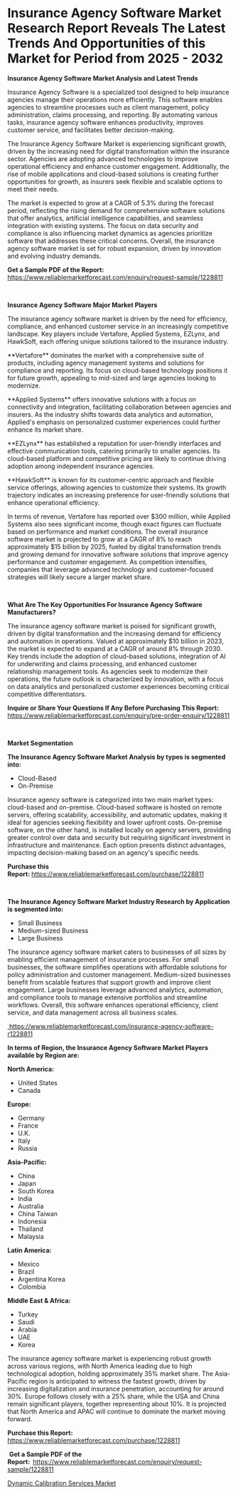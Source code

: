 <p><h1>Insurance Agency Software Market Research Report Reveals The Latest Trends And Opportunities of this Market for Period from 2025 - 2032</h1></p><p><strong>Insurance Agency Software Market Analysis and Latest Trends</strong></p>
<p><p>Insurance Agency Software is a specialized tool designed to help insurance agencies manage their operations more efficiently. This software enables agencies to streamline processes such as client management, policy administration, claims processing, and reporting. By automating various tasks, insurance agency software enhances productivity, improves customer service, and facilitates better decision-making.</p><p>The Insurance Agency Software Market is experiencing significant growth, driven by the increasing need for digital transformation within the insurance sector. Agencies are adopting advanced technologies to improve operational efficiency and enhance customer engagement. Additionally, the rise of mobile applications and cloud-based solutions is creating further opportunities for growth, as insurers seek flexible and scalable options to meet their needs.</p><p>The market is expected to grow at a CAGR of 5.3% during the forecast period, reflecting the rising demand for comprehensive software solutions that offer analytics, artificial intelligence capabilities, and seamless integration with existing systems. The focus on data security and compliance is also influencing market dynamics as agencies prioritize software that addresses these critical concerns. Overall, the insurance agency software market is set for robust expansion, driven by innovation and evolving industry demands.</p></p>
<p><strong>Get a Sample PDF of the Report:&nbsp;</strong> <a href="https://www.reliablemarketforecast.com/enquiry/request-sample/1228811?utm_campaign=3350&utm_medium=2&utm_source=Github&utm_content=ia&utm_term=10032025&utm_id=insurance-agency-software">https://www.reliablemarketforecast.com/enquiry/request-sample/1228811</a></p>
<p>&nbsp;</p>
<p><strong>Insurance Agency Software Major Market Players</strong></p>
<p><p>The insurance agency software market is driven by the need for efficiency, compliance, and enhanced customer service in an increasingly competitive landscape. Key players include Vertafore, Applied Systems, EZLynx, and HawkSoft, each offering unique solutions tailored to the insurance industry.</p><p>**Vertafore** dominates the market with a comprehensive suite of products, including agency management systems and solutions for compliance and reporting. Its focus on cloud-based technology positions it for future growth, appealing to mid-sized and large agencies looking to modernize.</p><p>**Applied Systems** offers innovative solutions with a focus on connectivity and integration, facilitating collaboration between agencies and insurers. As the industry shifts towards data analytics and automation, Applied's emphasis on personalized customer experiences could further enhance its market share.</p><p>**EZLynx** has established a reputation for user-friendly interfaces and effective communication tools, catering primarily to smaller agencies. Its cloud-based platform and competitive pricing are likely to continue driving adoption among independent insurance agencies.</p><p>**HawkSoft** is known for its customer-centric approach and flexible service offerings, allowing agencies to customize their systems. Its growth trajectory indicates an increasing preference for user-friendly solutions that enhance operational efficiency.</p><p>In terms of revenue, Vertafore has reported over $300 million, while Applied Systems also sees significant income, though exact figures can fluctuate based on performance and market conditions. The overall insurance software market is projected to grow at a CAGR of 8% to reach approximately $15 billion by 2025, fueled by digital transformation trends and growing demand for innovative software solutions that improve agency performance and customer engagement. As competition intensifies, companies that leverage advanced technology and customer-focused strategies will likely secure a larger market share.</p></p>
<p>&nbsp;</p>
<p><strong>What Are The Key Opportunities For Insurance Agency Software Manufacturers?</strong></p>
<p><p>The insurance agency software market is poised for significant growth, driven by digital transformation and the increasing demand for efficiency and automation in operations. Valued at approximately $10 billion in 2023, the market is expected to expand at a CAGR of around 8% through 2030. Key trends include the adoption of cloud-based solutions, integration of AI for underwriting and claims processing, and enhanced customer relationship management tools. As agencies seek to modernize their operations, the future outlook is characterized by innovation, with a focus on data analytics and personalized customer experiences becoming critical competitive differentiators.</p></p>
<p><strong>Inquire or Share Your Questions If Any Before Purchasing This Report:</strong> <a href="https://www.reliablemarketforecast.com/enquiry/pre-order-enquiry/1228811?utm_campaign=3350&utm_medium=2&utm_source=Github&utm_content=ia&utm_term=10032025&utm_id=insurance-agency-software">https://www.reliablemarketforecast.com/enquiry/pre-order-enquiry/1228811</a></p>
<p>&nbsp;</p>
<p><strong>Market Segmentation</strong></p>
<p><strong>The Insurance Agency Software Market Analysis by types is segmented into:</strong></p>
<p><ul><li>Cloud-Based</li><li>On-Premise</li></ul></p>
<p><p>Insurance agency software is categorized into two main market types: cloud-based and on-premise. Cloud-based software is hosted on remote servers, offering scalability, accessibility, and automatic updates, making it ideal for agencies seeking flexibility and lower upfront costs. On-premise software, on the other hand, is installed locally on agency servers, providing greater control over data and security but requiring significant investment in infrastructure and maintenance. Each option presents distinct advantages, impacting decision-making based on an agency's specific needs.</p></p>
<p><strong>Purchase this Report:&nbsp;</strong><a href="https://www.reliablemarketforecast.com/purchase/1228811?utm_campaign=3350&utm_medium=2&utm_source=Github&utm_content=ia&utm_term=10032025&utm_id=insurance-agency-software">https://www.reliablemarketforecast.com/purchase/1228811</a></p>
<p>&nbsp;</p>
<p><strong>The Insurance Agency Software Market Industry Research by Application is segmented into:</strong></p>
<p><ul><li>Small Business</li><li>Medium-sized Business</li><li>Large Business</li></ul></p>
<p><p>The insurance agency software market caters to businesses of all sizes by enabling efficient management of insurance processes. For small businesses, the software simplifies operations with affordable solutions for policy administration and customer management. Medium-sized businesses benefit from scalable features that support growth and improve client engagement. Large businesses leverage advanced analytics, automation, and compliance tools to manage extensive portfolios and streamline workflows. Overall, this software enhances operational efficiency, client service, and data management across all business scales.</p></p>
<p><a href="https://www.reliablemarketforecast.com/insurance-agency-software-r1228811?utm_campaign=3350&utm_medium=2&utm_source=Github&utm_content=ia&utm_term=10032025&utm_id=insurance-agency-software">&nbsp;https://www.reliablemarketforecast.com/insurance-agency-software-r1228811</a></p>
<p><strong>In terms of Region, the Insurance Agency Software Market Players available by Region are:</strong></p>
<p>
    <p> <strong> North America: </strong>
        <ul>
            <li>United States</li>
            <li>Canada</li>
        </ul>
        </p> 
    <p> <strong> Europe: </strong>
        <ul>
            <li>Germany</li>
            <li>France</li>
            <li>U.K.</li>
            <li>Italy</li>
            <li>Russia</li>
        </ul>
        </p> 
    <p> <strong> Asia-Pacific: </strong>
        <ul>
            <li>China</li>
            <li>Japan</li>
            <li>South Korea</li>
            <li>India</li>
            <li>Australia</li>
            <li>China Taiwan</li>
            <li>Indonesia</li>
            <li>Thailand</li>
            <li>Malaysia</li>
        </ul>
        </p> 
    <p> <strong> Latin America: </strong>
        <ul>
            <li>Mexico</li>
            <li>Brazil</li>
            <li>Argentina Korea</li>
            <li>Colombia</li>
        </ul>
        </p> 
    <p> <strong> Middle East & Africa: </strong>
        <ul>
            <li>Turkey</li>
            <li>Saudi</li>
            <li>Arabia</li>
            <li>UAE</li>
            <li>Korea</li>
        </ul>
    </p>
    </p>
<p><p>The insurance agency software market is experiencing robust growth across various regions, with North America leading due to high technological adoption, holding approximately 35% market share. The Asia-Pacific region is anticipated to witness the fastest growth, driven by increasing digitalization and insurance penetration, accounting for around 30%. Europe follows closely with a 25% share, while the USA and China remain significant players, together representing about 10%. It is projected that North America and APAC will continue to dominate the market moving forward.</p></p>
<p><strong>Purchase this Report: </strong><a href="https://www.reliablemarketforecast.com/purchase/1228811?utm_campaign=3350&utm_medium=2&utm_source=Github&utm_content=ia&utm_term=10032025&utm_id=insurance-agency-software">https://www.reliablemarketforecast.com/purchase/1228811</a></p>
<p>&nbsp;<strong>Get a Sample PDF of the Report:&nbsp;&nbsp;</strong><a href="https://www.reliablemarketforecast.com/enquiry/request-sample/1228811?utm_campaign=3350&utm_medium=2&utm_source=Github&utm_content=ia&utm_term=10032025&utm_id=insurance-agency-software">https://www.reliablemarketforecast.com/enquiry/request-sample/1228811</a></p>
<p><strong></strong></p>
<p><p><a href="https://github.com/saoneubeh8/Market-Research-Report-List-1/blob/main/dynamic-calibration-services-market.md?utm_campaign=3350&utm_medium=2&utm_source=Github&utm_content=ia&utm_term=10032025&utm_id=insurance-agency-software">Dynamic Calibration Services Market</a></p></p>